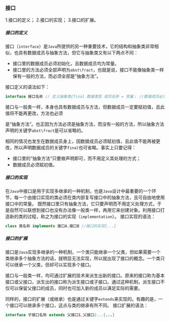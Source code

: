 ### 接口

1.接口的定义； 2.接口的实现； 3.接口的扩展。

##### 接口的定义

接口（`interface`）是`Java`所提供的另一种重要技术，它的结构和抽象类非常相似，也具有数据成员与抽象方法，但它与抽象类又有以下两点不同：

- 接口里的数据成员必须初始化，且数据成员均为常量。
- 接口里的方法必须全部声明为`abst\fract`，也就是说，接口不能像抽象类一样保有一般的方法，而必须全部是“抽象方法”。

接口定义的语法如下：

```java
interface 接口名称 // 定义抽象类{final 数据类型 成员名称 = 常量； //数据成员必须赋初值abst\fract 返回值的数据类型 方法名称（参数...）;//抽象方法，注意在抽象方法里，没有定义方法主体}
```

接口与一般类一样，本身也具有数据成员与方法，但数据成员一定要赋初值，且此值将不能再更改，方法也必须

是“抽象方法”。也正因为方法必须是抽象方法，而没有一般的方法，所以抽象方法声明的关键字`abst\fract`是可以省略的。

相同的情况也发生在数据成员身上，因数据成员必须赋初值，且此值不能再被更改，所以声明数据成员的关键字`final`也可省略。事实上只要记得：

- 接口里的“抽象方法”只要做声明即可，而不用定义其处理的方式；
- 数据成员必须赋初值。

##### 接口的实现

在`Java`中接口是用于实现多继承的一种机制，也是`Java`设计中最重要的一个环节，每一个由接口实现的类必须在类内部复写接口中的抽象方法，且可自由地使用接口中的常量。 既然接口里只有抽象方法，它只要声明而不用定义处理方式，于是自然可以联想到接口也没有办法像一般类一样，再用它来创建对象。利用接口打造新的类的过程，称之为接口的实现（`implementation`）。 接口实现的语法：

```java
class 类名称 implements 接口A,接口B //接口的实现{...}
```

##### 接口的扩展

接口是`Java`实现多继承的一种机制，一个类只能继承一个父类，但如果需要一个类继承多个抽象方法的话，就明显无法实现，所以就出现了接口的概念。一个类只可以继承一个父类，但却可以实现多个接口。

接口与一般类一样，均可通过扩展的技术来派生出新的接口。原来的接口称为基本接口或父接口，派生出的接口称为派生接口或子接口。通过这种机制，派生接口不仅可以保留父接口的成员，同时也可加入新的成员以满足实际的需要。

同样的，接口的扩展（或继承）也是通过关键字`extends`来实现的。有趣的是，一个接口可以继承多个接口，这点与类的继承有所不同。 接口扩展的语法：

```java
interface 子接口名称 extends 父接口1,父接口2...{...}
```